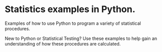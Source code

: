 # Statistics examples in Python.
Examples of how to use Python to program a variety of statistical procedures.

New to Python or Statistical Testing? 
Use these examples to help gain an understanding of how these procedures are calculated. 
